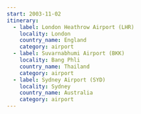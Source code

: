 ```yaml
---
start: 2003-11-02
itinerary:
  - label: London Heathrow Airport (LHR)
    locality: London
    country_name: England
    category: airport
  - label: Suvarnabhumi Airport (BKK)
    locality: Bang Phli
    country_name: Thailand
    category: airport
  - label: Sydney Airport (SYD)
    locality: Sydney
    country_name: Australia
    category: airport
---
```

